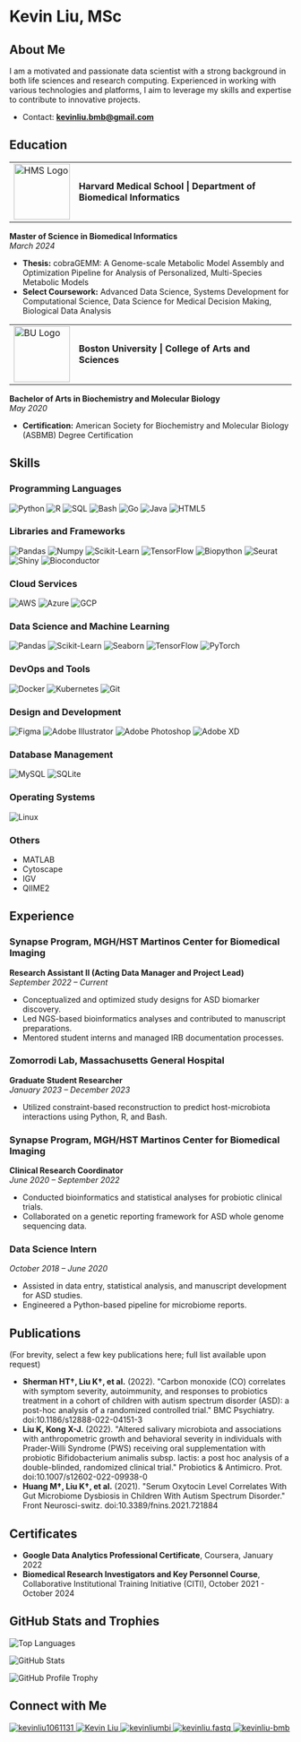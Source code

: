
# Kevin Liu, MSc

## About Me

I am a motivated and passionate data scientist with a strong background in both life sciences and research computing. Experienced in working with various technologies and platforms, I aim to leverage my skills and expertise to contribute to innovative projects.

- Contact: **kevinliu.bmb@gmail.com**

## Education

<table>
  <tr>
    <td><img src="https://identityguide.hms.harvard.edu/sites/default/files/assets/blavatnikinstitute.png" width="100" alt="HMS Logo"></td>
    <td><strong>Harvard Medical School | Department of Biomedical Informatics</strong></td>
  </tr>
</table>

**Master of Science in Biomedical Informatics**  
*March 2024*
- **Thesis:** cobraGEMM: A Genome-scale Metabolic Model Assembly and Optimization Pipeline for Analysis of Personalized, Multi-Species Metabolic Models
- **Select Coursework:** Advanced Data Science, Systems Development for Computational Science, Data Science for Medical Decision Making, Biological Data Analysis

<table>
  <tr>
    <td><img src="https://www.bu.edu/globalprograms/files/2017/01/boston-university-logo.gif" width="100" alt="BU Logo"></td>
    <td><strong>Boston University | College of Arts and Sciences</strong></td>
  </tr>
</table>

**Bachelor of Arts in Biochemistry and Molecular Biology**  
*May 2020*
- **Certification:** American Society for Biochemistry and Molecular Biology (ASBMB) Degree Certification

## Skills

### Programming Languages
![Python](https://img.shields.io/badge/Python-3670A0?style=for-the-badge&logo=python&logoColor=ffdd54) 
![R](https://img.shields.io/badge/R-276DC3?style=for-the-badge&logo=r&logoColor=white) 
![SQL](https://img.shields.io/badge/SQL-003B57?style=for-the-badge&logo=postgresql&logoColor=white) 
![Bash](https://img.shields.io/badge/Bash-4EAA25?style=for-the-badge&logo=gnu-bash&logoColor=white) 
![Go](https://img.shields.io/badge/Go-00ADD8?style=for-the-badge&logo=go&logoColor=white) 
![Java](https://img.shields.io/badge/Java-007396?style=for-the-badge&logo=java&logoColor=white) 
![HTML5](https://img.shields.io/badge/HTML5-E34F26?style=for-the-badge&logo=html5&logoColor=white)

### Libraries and Frameworks
![Pandas](https://img.shields.io/badge/Pandas-150458?style=for-the-badge&logo=pandas&logoColor=white) 
![Numpy](https://img.shields.io/badge/Numpy-013243?style=for-the-badge&logo=numpy&logoColor=white) 
![Scikit-Learn](https://img.shields.io/badge/Scikit--Learn-F7931E?style=for-the-badge&logo=scikit-learn&logoColor=white) 
![TensorFlow](https://img.shields.io/badge/TensorFlow-FF6F00?style=for-the-badge&logo=tensorflow&logoColor=white) 
![Biopython](https://img.shields.io/badge/Biopython-3776AB?style=for-the-badge&logo=python&logoColor=white) 
![Seurat](https://img.shields.io/badge/Seurat-276DC3?style=for-the-badge&logo=r&logoColor=white) 
![Shiny](https://img.shields.io/badge/Shiny-276DC3?style=for-the-badge&logo=r&logoColor=white) 
![Bioconductor](https://img.shields.io/badge/Bioconductor-276DC3?style=for-the-badge&logo=r&logoColor=white) 

### Cloud Services
![AWS](https://img.shields.io/badge/Amazon_AWS-232F3E?style=for-the-badge&logo=amazon-aws&logoColor=white) 
![Azure](https://img.shields.io/badge/Microsoft_Azure-0078D4?style=for-the-badge&logo=microsoft-azure&logoColor=white) 
![GCP](https://img.shields.io/badge/Google_Cloud-4285F4?style=for-the-badge&logo=google-cloud&logoColor=white)

### Data Science and Machine Learning
![Pandas](https://img.shields.io/badge/Pandas-150458?style=for-the-badge&logo=pandas&logoColor=white) 
![Scikit-Learn](https://img.shields.io/badge/Scikit--Learn-F7931E?style=for-the-badge&logo=scikit-learn&logoColor=white) 
![Seaborn](https://img.shields.io/badge/Seaborn-3776AB?style=for-the-badge&logo=python&logoColor=white) 
![TensorFlow](https://img.shields.io/badge/TensorFlow-FF6F00?style=for-the-badge&logo=tensorflow&logoColor=white) 
![PyTorch](https://img.shields.io/badge/PyTorch-EE4C2C?style=for-the-badge&logo=pytorch&logoColor=white)

### DevOps and Tools
![Docker](https://img.shields.io/badge/Docker-2496ED?style=for-the-badge&logo=docker&logoColor=white) 
![Kubernetes](https://img.shields.io/badge/Kubernetes-326CE5?style=for-the-badge&logo=kubernetes&logoColor=white) 
![Git](https://img.shields.io/badge/Git-F05032?style=for-the-badge&logo=git&logoColor=white)

### Design and Development
![Figma](https://img.shields.io/badge/Figma-F24E1E?style=for-the-badge&logo=figma&logoColor=white) 
![Adobe Illustrator](https://img.shields.io/badge/Adobe_Illustrator-FF9A00?style=for-the-badge&logo=adobe-illustrator&logoColor=white) 
![Adobe Photoshop](https://img.shields.io/badge/Adobe_Photoshop-31A8FF?style=for-the-badge&logo=adobe-photoshop&logoColor=white) 
![Adobe XD](https://img.shields.io/badge/Adobe_XD-FF61F6?style=for-the-badge&logo=adobe-xd&logoColor=white)

### Database Management
![MySQL](https://img.shields.io/badge/MySQL-4479A1?style=for-the-badge&logo=mysql&logoColor=white) 
![SQLite](https://img.shields.io/badge/SQLite-003B57?style=for-the-badge&logo=sqlite&logoColor=white)

### Operating Systems
![Linux](https://img.shields.io/badge/Linux-FCC624?style=for-the-badge&logo=linux&logoColor=black)

### Others
- MATLAB
- Cytoscape
- IGV
- QIIME2

## Experience

### Synapse Program, MGH/HST Martinos Center for Biomedical Imaging
**Research Assistant II (Acting Data Manager and Project Lead)**  
*September 2022 – Current*  
- Conceptualized and optimized study designs for ASD biomarker discovery.
- Led NGS-based bioinformatics analyses and contributed to manuscript preparations.
- Mentored student interns and managed IRB documentation processes.

### Zomorrodi Lab, Massachusetts General Hospital
**Graduate Student Researcher**  
*January 2023 – December 2023*  
- Utilized constraint-based reconstruction to predict host-microbiota interactions using Python, R, and Bash.

### Synapse Program, MGH/HST Martinos Center for Biomedical Imaging
**Clinical Research Coordinator**  
*June 2020 – September 2022*  
- Conducted bioinformatics and statistical analyses for probiotic clinical trials.
- Collaborated on a genetic reporting framework for ASD whole genome sequencing data.

### Data Science Intern
*October 2018 – June 2020*  
- Assisted in data entry, statistical analysis, and manuscript development for ASD studies.
- Engineered a Python-based pipeline for microbiome reports.

## Publications
(For brevity, select a few key publications here; full list available upon request)

- **Sherman HT†, Liu K†, et al.** (2022). "Carbon monoxide (CO) correlates with symptom severity, autoimmunity, and responses to probiotics treatment in a cohort of children with autism spectrum disorder (ASD): a post-hoc analysis of a randomized controlled trial." BMC Psychiatry. doi:10.1186/s12888-022-04151-3
- **Liu K, Kong X-J.** (2022). "Altered salivary microbiota and associations with anthropometric growth and behavioral severity in individuals with Prader-Willi Syndrome (PWS) receiving oral supplementation with probiotic Bifidobacterium animalis subsp. lactis: a post hoc analysis of a double-blinded, randomized clinical trial." Probiotics & Antimicro. Prot. doi:10.1007/s12602-022-09938-0
- **Huang M†, Liu K†, et al.** (2021). "Serum Oxytocin Level Correlates With Gut Microbiome Dysbiosis in Children With Autism Spectrum Disorder." Front Neurosci-switz. doi:10.3389/fnins.2021.721884

## Certificates

- **Google Data Analytics Professional Certificate**, Coursera, January 2022
- **Biomedical Research Investigators and Key Personnel Course**, Collaborative Institutional Training Initiative (CITI), October 2021 - October 2024

## GitHub Stats and Trophies

![Top Languages](https://github-readme-stats.vercel.app/api/top-langs?username=kevinliu-bmb&show_icons=true&locale=en&layout=compact)

![GitHub Stats](https://github-readme-stats.vercel.app/api?username=kevinliu-bmb&show_icons=true&locale=en)

![GitHub Profile Trophy](https://github-profile-trophy.vercel.app/?username=kevinliu-bmb&theme=darkhub&column=5&margin-w=15&margin-h=15)

## Connect with Me

<p align="left">
  <a href="https://twitter.com/kevinliu1061131" target="_blank">
    <img src="https://img.shields.io/twitter/follow/kevinliu1061131?logo=twitter&style=for-the-badge" alt="kevinliu1061131" />
  </a>
  <a href="https://linkedin.com/in/kevin-liu-" target="_blank">
    <img src="https://img.shields.io/badge/LinkedIn-0A66C2?style=for-the-badge&logo=linkedin&logoColor=white" alt="Kevin Liu" />
  </a>
  <a href="https://kaggle.com/kevinliumbi" target="_blank">
    <img src="https://img.shields.io/badge/Kaggle-20BEFF?style=for-the-badge&logo=kaggle&logoColor=white" alt="kevinliumbi" />
  </a>
  <a href="https://instagram.com/kevinliu.fastq" target="_blank">
    <img src="https://img.shields.io/badge/Instagram-E4405F?style=for-the-badge&logo=instagram&logoColor=white" alt="kevinliu.fastq" />
  </a>
  <a href="https://www.leetcode.com/kevinliu-bmb" target="_blank">
    <img src="https://img.shields.io/badge/LeetCode-FFA116?style=for-the-badge&logo=leetcode&logoColor=white" alt="kevinliu-bmb" />
  </a>
</p>
